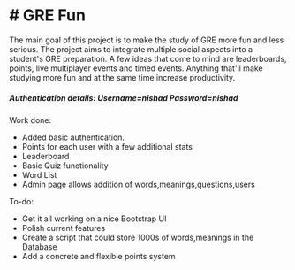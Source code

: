 <h1># GRE Fun</h1>
<p>The main goal of this project is to make the study of GRE more fun and less serious. The project aims to integrate multiple social aspects into a student's GRE preparation. A few ideas that come to mind are leaderboards, points, live multiplayer events and timed events. Anything that'll make studying more fun and at the same time increase productivity.</p>
<h5>Authentication details: Username=nishad Password=nishad</h5>


<p>Work done:</p>
<ul>
<li>Added basic authentication.</li>
<li>Points for each user with a few additional stats</li>
<li>Leaderboard</li>
<li>Basic Quiz functionality</li>
<li>Word List</li>
<li>Admin page allows addition of words,meanings,questions,users</li>
</ul>
<p>To-do:</p>
<ul>
<li>Get it all working on a nice Bootstrap UI </li>
<li>Polish current features </li>
<li>Create a script that could store 1000s of words,meanings in the Database</li>
<li>Add a concrete and flexible points system</li>
</ul>